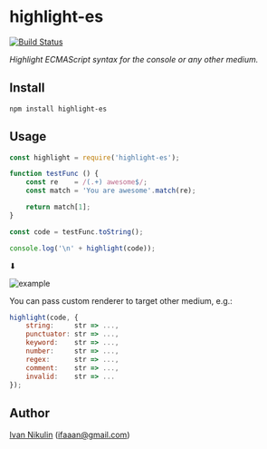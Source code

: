 # highlight-es
[![Build Status](https://api.travis-ci.org/inikulin/highlight-es.svg)](https://travis-ci.org/inikulin/highlight-es)

*Highlight ECMAScript syntax for the console or any other medium.*

## Install
```
npm install highlight-es
```

## Usage
```js
const highlight = require('highlight-es');

function testFunc () {
    const re    = /(.+) awesome$/;
    const match = 'You are awesome'.match(re);

    return match[1];
}

const code = testFunc.toString();

console.log('\n' + highlight(code));
```

 ⬇

![example](https://raw.githubusercontent.com/inikulin/highlight-es/master/media/example.png)


You can pass custom renderer to target other medium, e.g.:
```js
highlight(code, {
    string:     str => ...,
    punctuator: str => ...,
    keyword:    str => ...,
    number:     str => ...,
    regex:      str => ...,
    comment:    str => ...,
    invalid:    str => ...
});
```

## Author
[Ivan Nikulin](https://github.com/inikulin) (ifaaan@gmail.com)
